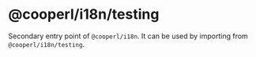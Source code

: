 # @cooperl/i18n/testing

Secondary entry point of `@cooperl/i18n`. It can be used by importing from `@cooperl/i18n/testing`.
